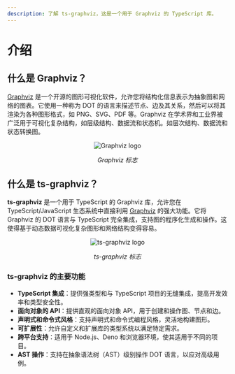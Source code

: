 ```yaml
---
description: 了解 ts-graphviz，这是一个用于 Graphviz 的 TypeScript 库。
---
```

# 介绍

## 什么是 Graphviz？

[Graphviz](https://graphviz.org/) 是一个开源的图形可视化软件，允许您将结构化信息表示为抽象图和网络的图表。它使用一种称为 DOT 的语言来描述节点、边及其关系，然后可以将其渲染为各种图形格式，如 PNG、SVG、PDF 等。Graphviz 在学术界和工业界被广泛用于可视化复杂结构，如层级结构、数据流和状态机。如层次结构、数据流和状态转换图。

<div align="center">

![Graphviz logo](https://graphviz.org/Resources/app.png)

<i>Graphviz 标志</i>
</div>

## 什么是 ts-graphviz？

**ts-graphviz** 是一个用于 TypeScript 的 Graphviz 库，允许您在 TypeScript/JavaScript 生态系统中直接利用 [Graphviz](https://graphviz.gitlab.io/) 的强大功能。它将 Graphviz 的 DOT 语言与 TypeScript 完全集成，支持图的程序化生成和操作。这使得基于动态数据可视化复杂图形和网络结构变得容易。

<div align="center">

![ts-graphviz logo](/img/logo.png)

<i>ts-graphviz 标志</i>
</div>

### ts-graphviz 的主要功能

- **TypeScript 集成**：提供强类型和与 TypeScript 项目的无缝集成，提高开发效率和类型安全性。
- **面向对象的 API**：提供直观的面向对象 API，用于创建和操作图、节点和边。
- **声明式和命令式风格**：支持声明式和命令式编程风格，灵活地构建图形。
- **可扩展性**：允许自定义和扩展库的类型系统以满足特定需求。
- **跨平台支持**：适用于 Node.js、Deno 和浏览器环境，使其适用于不同的项目。
- **AST 操作**：支持在抽象语法树（AST）级别操作 DOT 语言，以应对高级用例。
